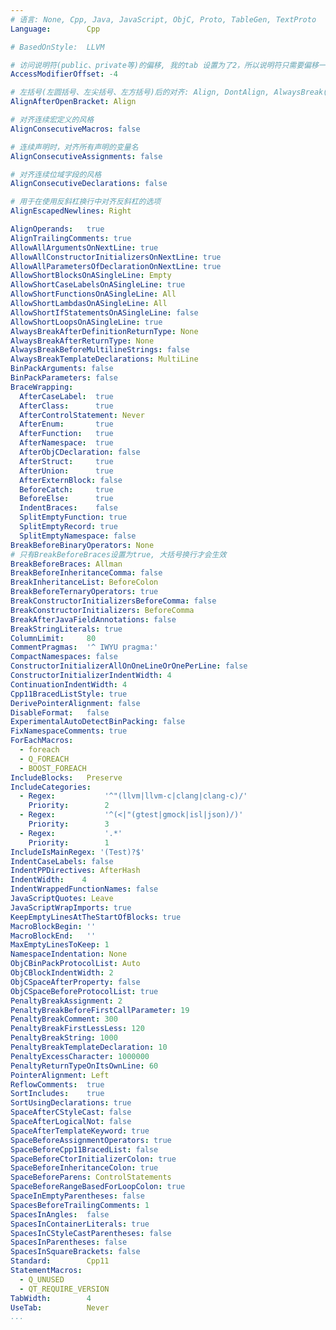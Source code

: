 ```yaml
---
# 语言: None, Cpp, Java, JavaScript, ObjC, Proto, TableGen, TextProto
Language:        Cpp

# BasedOnStyle:  LLVM

# 访问说明符(public、private等)的偏移, 我的tab 设置为了2，所以说明符只需要偏移一位就行
AccessModifierOffset: -4

# 左括号(左圆括号、左尖括号、左方括号)后的对齐: Align, DontAlign, AlwaysBreak(总是在左括号后换行)
AlignAfterOpenBracket: Align

# 对齐连续宏定义的风格
AlignConsecutiveMacros: false

# 连续声明时，对齐所有声明的变量名
AlignConsecutiveAssignments: false

# 对齐连续位域字段的风格
AlignConsecutiveDeclarations: false

# 用于在使用反斜杠换行中对齐反斜杠的选项
AlignEscapedNewlines: Right

AlignOperands:   true
AlignTrailingComments: true
AllowAllArgumentsOnNextLine: true
AllowAllConstructorInitializersOnNextLine: true
AllowAllParametersOfDeclarationOnNextLine: true
AllowShortBlocksOnASingleLine: Empty
AllowShortCaseLabelsOnASingleLine: true
AllowShortFunctionsOnASingleLine: All
AllowShortLambdasOnASingleLine: All
AllowShortIfStatementsOnASingleLine: false
AllowShortLoopsOnASingleLine: true
AlwaysBreakAfterDefinitionReturnType: None
AlwaysBreakAfterReturnType: None
AlwaysBreakBeforeMultilineStrings: false
AlwaysBreakTemplateDeclarations: MultiLine
BinPackArguments: false
BinPackParameters: false
BraceWrapping:
  AfterCaseLabel:  true
  AfterClass:      true
  AfterControlStatement: Never
  AfterEnum:       true
  AfterFunction:   true
  AfterNamespace:  true
  AfterObjCDeclaration: false
  AfterStruct:     true
  AfterUnion:      true
  AfterExternBlock: false
  BeforeCatch:     true
  BeforeElse:      true
  IndentBraces:    false
  SplitEmptyFunction: true
  SplitEmptyRecord: true
  SplitEmptyNamespace: false
BreakBeforeBinaryOperators: None
# 只有BreakBeforeBraces设置为true, 大括号换行才会生效
BreakBeforeBraces: Allman
BreakBeforeInheritanceComma: false
BreakInheritanceList: BeforeColon
BreakBeforeTernaryOperators: true
BreakConstructorInitializersBeforeComma: false
BreakConstructorInitializers: BeforeComma
BreakAfterJavaFieldAnnotations: false
BreakStringLiterals: true
ColumnLimit:     80
CommentPragmas:  '^ IWYU pragma:'
CompactNamespaces: false
ConstructorInitializerAllOnOneLineOrOnePerLine: false
ConstructorInitializerIndentWidth: 4
ContinuationIndentWidth: 4
Cpp11BracedListStyle: true
DerivePointerAlignment: false
DisableFormat:   false
ExperimentalAutoDetectBinPacking: false
FixNamespaceComments: true
ForEachMacros:
  - foreach
  - Q_FOREACH
  - BOOST_FOREACH
IncludeBlocks:   Preserve
IncludeCategories:
  - Regex:           '^"(llvm|llvm-c|clang|clang-c)/'
    Priority:        2
  - Regex:           '^(<|"(gtest|gmock|isl|json)/)'
    Priority:        3
  - Regex:           '.*'
    Priority:        1
IncludeIsMainRegex: '(Test)?$'
IndentCaseLabels: false
IndentPPDirectives: AfterHash
IndentWidth:    4
IndentWrappedFunctionNames: false
JavaScriptQuotes: Leave
JavaScriptWrapImports: true
KeepEmptyLinesAtTheStartOfBlocks: true
MacroBlockBegin: ''
MacroBlockEnd:   ''
MaxEmptyLinesToKeep: 1
NamespaceIndentation: None
ObjCBinPackProtocolList: Auto
ObjCBlockIndentWidth: 2
ObjCSpaceAfterProperty: false
ObjCSpaceBeforeProtocolList: true
PenaltyBreakAssignment: 2
PenaltyBreakBeforeFirstCallParameter: 19
PenaltyBreakComment: 300
PenaltyBreakFirstLessLess: 120
PenaltyBreakString: 1000
PenaltyBreakTemplateDeclaration: 10
PenaltyExcessCharacter: 1000000
PenaltyReturnTypeOnItsOwnLine: 60
PointerAlignment: Left
ReflowComments:  true
SortIncludes:    true
SortUsingDeclarations: true
SpaceAfterCStyleCast: false
SpaceAfterLogicalNot: false
SpaceAfterTemplateKeyword: true
SpaceBeforeAssignmentOperators: true
SpaceBeforeCpp11BracedList: false
SpaceBeforeCtorInitializerColon: true
SpaceBeforeInheritanceColon: true
SpaceBeforeParens: ControlStatements
SpaceBeforeRangeBasedForLoopColon: true
SpaceInEmptyParentheses: false
SpacesBeforeTrailingComments: 1
SpacesInAngles:  false
SpacesInContainerLiterals: true
SpacesInCStyleCastParentheses: false
SpacesInParentheses: false
SpacesInSquareBrackets: false
Standard:        Cpp11
StatementMacros:
  - Q_UNUSED
  - QT_REQUIRE_VERSION
TabWidth:        4
UseTab:          Never
...
```


